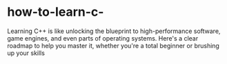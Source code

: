 # how-to-learn-c-
Learning C++ is like unlocking the blueprint to high-performance software, game engines, and even parts of operating systems. Here's a clear roadmap to help you master it, whether you're a total beginner or brushing up your skills
